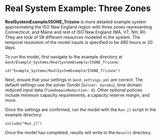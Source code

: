 # Real System Example: Three Zones

**RealSystemExample/ISONE_Trizone** is  more detailed example system approximating the ISO New England region with three zones representing  Connecticut, and Maine and rest of ISO New England (MA, VT, NH, RI).
They are total of 58 different resources modeled in the system.
The temporal resolution of the model inputs is specified to be 480 hours or 20 days.

To run the model, first navigate to the example directory at `GenX/Example_Systems/RealSystemExample/ISONE_Trizone`:

`cd("Example_Systems/RealSystemExample/ISONE_Trizone")`
   
Next, ensure that your settings in `GenX_settings.yml` are correct. The default settings use the solver Gurobi (`Solver: Gurobi`), time domain reduced input data (`TimeDomainReduction: 0`).  Other optional policies include minimum capacity requirements, a capacity reserve margin, and more. 

Once the settings are confirmed, run the model with the `Run.jl` script in the example directory:

`include("Run.jl")`

Once the model has completed, results will write to the `Results` directory.
